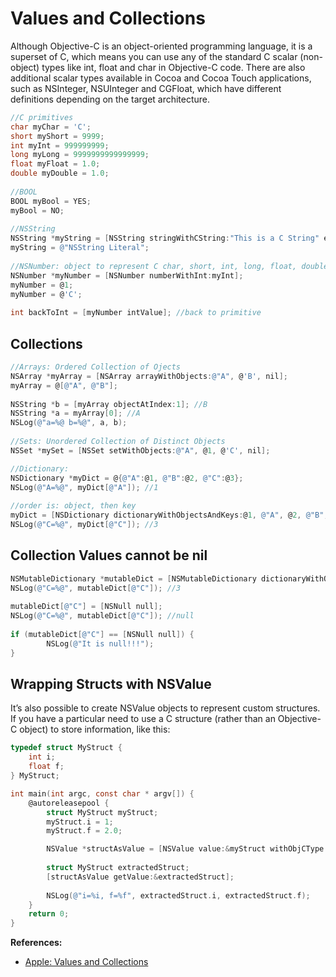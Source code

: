 # Values and Collections
Although Objective-C is an object-oriented programming language, it is a superset of C, which means you can use any of the standard C scalar (non-object) types like int, float and char in Objective-C code. There are also additional scalar types available in Cocoa and Cocoa Touch applications, such as NSInteger, NSUInteger and CGFloat, which have different definitions depending on the target architecture.
```objectivec
//C primitives
char myChar = 'C';
short myShort = 9999;
int myInt = 999999999;
long myLong = 9999999999999999;
float myFloat = 1.0;
double myDouble = 1.0;
        
//BOOL
BOOL myBool = YES;
myBool = NO;
        
//NSString
NSString *myString = [NSString stringWithCString:"This is a C String" encoding:NSUTF8StringEncoding];
myString = @"NSString Literal";
        
//NSNumber: object to represent C char, short, int, long, float, double
NSNumber *myNumber = [NSNumber numberWithInt:myInt];
myNumber = @1;
myNumber = @'C';
        
int backToInt = [myNumber intValue]; //back to primitive
```

## Collections
```objectivec
//Arrays: Ordered Collection of Ojects
NSArray *myArray = [NSArray arrayWithObjects:@"A", @'B', nil];
myArray = @[@"A", @"B"];
        
NSString *b = [myArray objectAtIndex:1]; //B
NSString *a = myArray[0]; //A
NSLog(@"a=%@ b=%@", a, b);
        
//Sets: Unordered Collection of Distinct Objects
NSSet *mySet = [NSSet setWithObjects:@"A", @1, @'C', nil];

//Dictionary:
NSDictionary *myDict = @{@"A":@1, @"B":@2, @"C":@3};
NSLog(@"A=%@", myDict[@"A"]); //1
        
//order is: object, then key
myDict = [NSDictionary dictionaryWithObjectsAndKeys:@1, @"A", @2, @"B", @3, @"C", nil];
NSLog(@"C=%@", myDict[@"C"]); //3
```

## Collection Values cannot be nil
```objectivec
NSMutableDictionary *mutableDict = [NSMutableDictionary dictionaryWithObjectsAndKeys:@1, @"A", @2, @"B", @3, @"C", nil];
NSLog(@"C=%@", mutableDict[@"C"]); //3
        
mutableDict[@"C"] = [NSNull null];
NSLog(@"C=%@", mutableDict[@"C"]); //null
        
if (mutableDict[@"C"] == [NSNull null]) {
        NSLog(@"It is null!!!");
}
```

## Wrapping Structs with NSValue
It’s also possible to create NSValue objects to represent custom structures. If you have a particular need to use a C structure (rather than an Objective-C object) to store information, like this:
```objectivec
typedef struct MyStruct {
    int i;
    float f;
} MyStruct;

int main(int argc, const char * argv[]) {
    @autoreleasepool {
        struct MyStruct myStruct;
        myStruct.i = 1;
        myStruct.f = 2.0;

        NSValue *structAsValue = [NSValue value:&myStruct withObjCType:@encode(MyStruct)];
        
        struct MyStruct extractedStruct;
        [structAsValue getValue:&extractedStruct];
        
        NSLog(@"i=%i, f=%f", extractedStruct.i, extractedStruct.f);
    }
    return 0;
}
```

**References:**
* [Apple: Values and Collections](https://developer.apple.com/library/mac/documentation/Cocoa/Conceptual/ProgrammingWithObjectiveC/FoundationTypesandCollections/FoundationTypesandCollections.html#//apple_ref/doc/uid/TP40011210-CH7-SW1)
